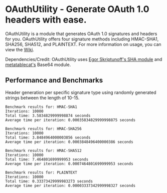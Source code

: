 # OAuthUtility - Generate OAuth 1.0 headers with ease. 

OAuthUtility is a module that generates OAuth 1.0 signatures and headers for you. OAuthUtility offers four signature methods including HMAC-SHA1, SHA256, SHA512, and PLAINTEXT. 
For more information on usage, you can view the [Wiki](https://github.com/benpinpop/OAuthUtility/wiki).

Dependencies/Credit:
OAuthUtility uses [Egor Skriptunoff's SHA module](https://github.com/Egor-Skriptunoff/pure_lua_SHA) and [metatablecat's](https://github.com/metatablecat) Base64 module. 

## Performance and Benchmarks

Header generation per specific signature type using randomly generated strings between the length of 10-15. 
```
Benchmark results for: HMAC-SHA1
Iterations: 10000
Total time: 3.5834829999998874 seconds
Average time per iteration: 0.00035834829999998875 seconds

Benchmark results for: HMAC-SHA256
Iterations: 10000
Total time: 3.8484964000003856 seconds
Average time per iteration: 0.0003848496400000386 seconds

Benchmark results for: HMAC-SHA512
Iterations: 10000
Total time: 7.464801699999953 seconds
Average time per iteration: 0.0007464801699999953 seconds

Benchmark results for: PLAINTEXT
Iterations: 10000
Total time: 0.33373429999983273 seconds
Average time per iteration: 0.00003337342999998327 seconds
```
